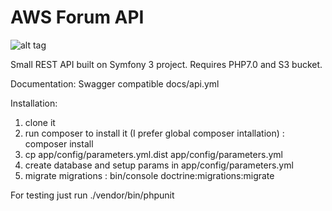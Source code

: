 
AWS Forum API
========================
![alt tag](https://travis-ci.org/aindenko/awsforumapi.svg?branch=master)

Small REST API built on Symfony 3 project.
Requires PHP7.0 and S3 bucket.

Documentation: Swagger compatible docs/api.yml

Installation:

1. clone it
2. run composer to install it (I prefer global composer intallation) : composer install
3. cp app/config/parameters.yml.dist app/config/parameters.yml
3. create database and setup params in app/config/parameters.yml
3. migrate migrations : bin/console doctrine:migrations:migrate 
    
For testing just run ./vendor/bin/phpunit
